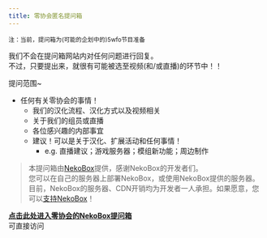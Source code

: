 ```yaml
---
title: 零协会匿名提问箱
---
```


<small>注：当前，提问箱为(可能的企划中的)5wfo节目准备</small>

我们不会在提问箱网站内对任何问题进行回复。  
不过，只要提出来，就很有可能被选至视频(和/或直播)的环节中！！

提问范围~
- 任何有关零协会的事情！
  - 我们的汉化流程、汉化方式以及视频相关
  - 关于我们的组员或直播
  - 各位感兴趣的内部事宜
  - 建议！可以是关于汉化、扩展活动和任何事情！
    - e.g. 直播建议；游戏服务器；模组新功能；周边制作

> 本提问箱由[NekoBox](https://github.com/NekoWheel/NekoBox)提供，感谢NekoBox的开发者们。  
> 您可以在自己的服务器上部署NekoBox，或使用NekoBox提供的服务器。  
> 目前，NekoBox的服务器、CDN开销均为开发者一人承担。如果愿意，您可以[支持NekoBox](https://box.n3ko.cc/sponsor)！

[**点击此处进入零协会的NekoBox提问箱**](https://box.n3ko.cc/_/zero_asso)  
可直接访问